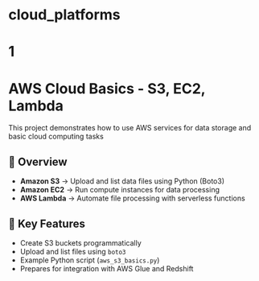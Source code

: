# cloud_platforms

# 1

#  AWS Cloud Basics - S3, EC2, Lambda

This project demonstrates how to use AWS services for data storage and basic cloud computing tasks

## 🔹 Overview
- **Amazon S3** → Upload and list data files using Python (Boto3)
- **Amazon EC2** → Run compute instances for data processing
- **AWS Lambda** → Automate file processing with serverless functions

## 🧰 Key Features
- Create S3 buckets programmatically  
- Upload and list files using `boto3`  
- Example Python script (`aws_s3_basics.py`)  
- Prepares for integration with AWS Glue and Redshift
